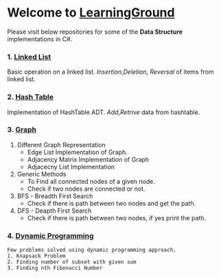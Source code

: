 # Welcome to [LearningGround](http://learningground.in)
Please visit below repositories for some of the **Data Structure** implementations in C#.

### 1. [Linked List](https://github.com/abhikgeek/Linked-List)
 Basic operation on a linked list.
 *Insertion*,*Deletion*, *Reversal* of items from linked list.
### 2. [Hash Table](https://github.com/abhikgeek/HashTable)
  Implementation of HashTable ADT.
  *Add*,*Retrive* data from hashtable.
### 3. [Graph](https://github.com/abhikgeek/Graph)
 1. Different Graph Representation <br/>
    - Edge List Implementation of Graph. 
    - Adjacency Matrix Implementation of Graph
    - Adjacecny List Implementation
 2. Generic Methods <br/>
    - To Find all connected nodes of a given node.
    - Check if two nodes are connected or not.
 3. BFS - Breadth First Search <br/>
    - Check if there is path between two nodes and get the path.
 4. DFS - Deapth First Search <br/>
    - Check if there is path between two nodes, if yes print the path.
 ### 4. [Dynamic Programming](https://github.com/abhikgeek/Dynamic-Programming)
    Few problems solved using dynamic programming approach.
    1. Knapsack Problem
    2. Finding number of subset with given sum
    3. Finding nth Fibonacci Number
